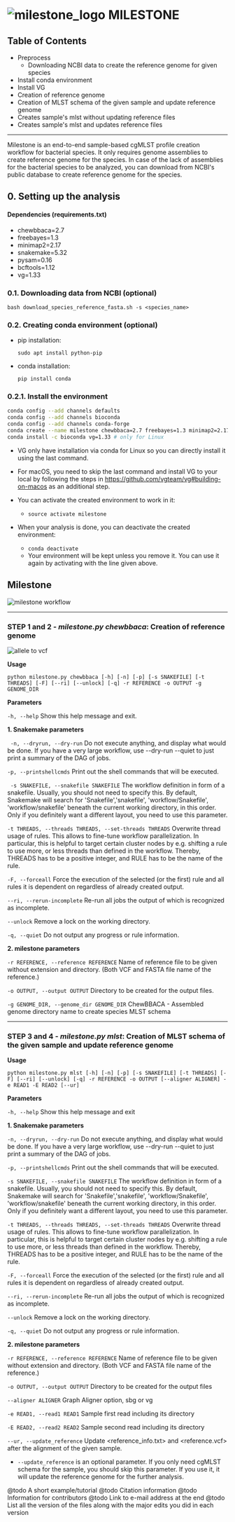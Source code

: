 <div align="left"> <h1> <img src="images/milestone.png" alt="milestone_logo"> MILESTONE </h1> </div>

## Table of Contents

<!-- MarkdownTOC -->

- Preprocess
    - Downloading NCBI data to create the reference genome for given species
- Install conda environment
- Install VG
- Creation of reference genome
- Creation of MLST schema of the given sample and update reference genome
- Creates sample's mlst without updating reference files
- Creates sample's mlst and updates reference files

<!-- /MarkdownTOC -->

---

Milestone is an end-to-end sample-based cgMLST profile creation workflow for bacterial species. It only requires genome assemblies to create reference genome for the species. In case of the lack of assemblies for the bacterial species to be analyzed, you can download from NCBI's public database to create reference genome for the species.

## 0. Setting up the analysis

#### Dependencies (requirements.txt)

- chewbbaca=2.7
- freebayes=1.3
- minimap2=2.17
- snakemake=5.32
- pysam=0.16
- bcftools=1.12
- vg=1.33

### 0.1. Downloading data from NCBI (optional)

`bash download_species_reference_fasta.sh -s <species_name>`

### 0.2. Creating conda environment (optional)

- pip installation:

  `sudo apt install python-pip`

- conda installation:

  `pip install conda`

### 0.2.1. Install the environment

```bash
conda config --add channels defaults
conda config --add channels bioconda
conda config --add channels conda-forge
conda create --name milestone chewbbaca=2.7 freebayes=1.3 minimap2=2.17 snakemake=5.32 pysam=0.16 bcftools=1.12
conda install -c bioconda vg=1.33 # only for Linux
```

- VG only have installation via conda for Linux so you can directly install it using the last command.
- For macOS, you need to skip the last command and install VG to your local by following the steps in https://github.com/vgteam/vg#building-on-macos as an additional step.

- You can activate the created environment to work in it:
  - `source activate milestone`

- When your analysis is done, you can deactivate the created environment:
  - `conda deactivate`
  - Your environment will be kept unless you remove it. You can use it again by activating with the line given above.

## Milestone

![milestone workflow](images/milestone_workflow_github.png)

---

### STEP 1 and 2 - *milestone.py chewbbaca*: Creation of reference genome

![allele to vcf](images/allele_to_vcf_github.png)

**Usage**

`python milestone.py chewbbaca [-h] [-n] [-p] [-s SNAKEFILE] [-t THREADS] [-F] [--ri] [--unlock] [-q] -r REFERENCE -o OUTPUT -g GENOME_DIR`

**Parameters**

 `-h, --help` Show this help message and exit.

**1. Snakemake parameters**

` -n, --dryrun, --dry-run` Do not execute anything, and display what would be done. If you have a very large workflow, use --dry-run --quiet to just print a summary of the DAG of jobs.

`-p, --printshellcmds` Print out the shell commands that will be executed.

` -s SNAKEFILE, --snakefile SNAKEFILE` The workflow definition in form of a snakefile. Usually, you should not need to specify this. By default, Snakemake will search for 'Snakefile','snakefile', 'workflow/Snakefile', 'workflow/snakefile' beneath the current working directory, in this order. Only if you definitely want a different layout, you need to use this parameter.

 `-t THREADS, --threads THREADS, --set-threads THREADS` Overwrite thread usage of rules. This allows to fine-tune workflow parallelization. In particular, this is helpful to target certain cluster nodes by e.g. shifting a rule to use more, or less threads than defined in the workflow. Thereby, THREADS has to be a positive integer, and RULE has to be the name of the rule.

`-F, --forceall` Force the execution of the selected (or the first) rule and all rules it is dependent on regardless of already created output.

 `--ri, --rerun-incomplete` Re-run all jobs the output of which is recognized as incomplete.

 `--unlock` Remove a lock on the working directory.

`-q, --quiet` Do not output any progress or rule information.

**2. milestone parameters**

 `-r REFERENCE, --reference REFERENCE` Name of reference file to be given without extension and directory. (Both VCF and FASTA file name of the reference.)

`-o OUTPUT, --output OUTPUT` Directory to be created for the output files.

 `-g GENOME_DIR, --genome_dir GENOME_DIR` ChewBBACA - Assembled genome directory name to create species MLST schema

---

### STEP 3 and 4 - *milestone.py mlst*: Creation of MLST schema of the given sample and update reference genome

**Usage**

`python milestone.py mlst [-h] [-n] [-p] [-s SNAKEFILE] [-t THREADS] [-F] [--ri] [--unlock] [-q] -r REFERENCE -o OUTPUT [--aligner ALIGNER] -e READ1 -E READ2 [--ur]`

**Parameters**

`-h, --help` Show this help message and exit

**1. Snakemake parameters**

`-n, --dryrun, --dry-run` Do not execute anything, and display what would be done. If you have a very large workflow, use --dry-run --quiet to just print a summary of the DAG of jobs.

`-p, --printshellcmds` Print out the shell commands that will be executed.

`-s SNAKEFILE, --snakefile SNAKEFILE` The workflow definition in form of a snakefile. Usually, you should not need to specify this. By default, Snakemake will search for  'Snakefile','snakefile', 'workflow/Snakefile', 'workflow/snakefile' beneath the current working directory, in this order. Only if you definitely want a different layout, you need to use this parameter.

`-t THREADS, --threads THREADS, --set-threads THREADS` Overwrite thread usage of rules. This allows to fine-tune workflow parallelization. In particular, this is helpful to target certain cluster nodes by e.g. shifting a rule to use more, or less threads than defined in the workflow. Thereby, THREADS has to be a positive integer, and RULE has to be the name of the rule.

`-F, --forceall` Force the execution of the selected (or the first) rule and all rules it is dependent on regardless of already created output.

`--ri, --rerun-incomplete` Re-run all jobs the output of which is recognized as incomplete.

`--unlock` Remove a lock on the working directory.

`-q, --quiet` Do not output any progress or rule information.

**2. milestone parameters**

`-r REFERENCE, --reference REFERENCE` Name of reference file to be given without extension and directory. (Both VCF and FASTA file name of the reference.)

`-o OUTPUT, --output OUTPUT` Directory to be created for the output files

`--aligner ALIGNER`   Graph Aligner option, sbg or vg

`-e READ1, --read1 READ1` Sample first read including its directory

 `-E READ2, --read2 READ2` Sample second read including its directory

`--ur, --update_reference` Update <reference_info.txt> and <reference.vcf> after the alignment of the given sample.

- `--update_reference` is an optional parameter. If you only need cgMLST schema for the sample, you should skip this parameter. If you use it, it will update the reference genome for the further analysis.

@todo A short example/tutorial
@todo Citation information
@todo Information for contributors
@todo Link to e-mail address at the end
@todo List all the version of the files along with the major edits you did in each version
